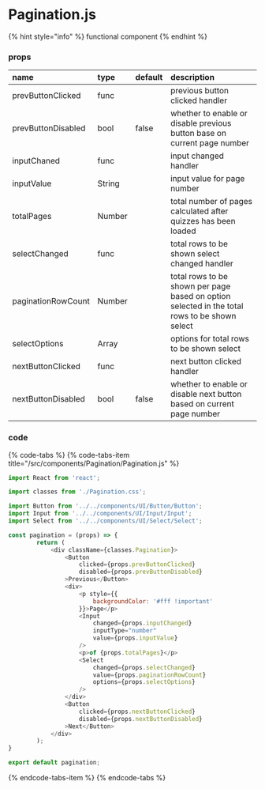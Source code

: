 # Pagination.js

{% hint style="info" %}
functional component
{% endhint %}



### props

| name | type | default | description |
| :--- | :--- | :--- | :--- |
| prevButtonClicked | func |  | previous button clicked handler |
| prevButtonDisabled | bool | false | whether to enable or disable previous button base on current page number |
| inputChaned | func |  | input changed handler |
| inputValue | String |  | input value for page number |
| totalPages | Number |  | total number of pages calculated after quizzes has been loaded |
| selectChanged | func |  | total rows to be shown select changed handler |
| paginationRowCount | Number |  | total rows to be shown per page based on option selected in the total rows to be shown select |
| selectOptions | Array |  | options for total rows to be shown select |
| nextButtonClicked | func |  | next button clicked handler |
| nextButtonDisabled | bool | false | whether to enable or disable next button based on current page number |



### code

{% code-tabs %}
{% code-tabs-item title="/src/components/Pagination/Pagination.js" %}
```javascript
import React from 'react';

import classes from './Pagination.css';

import Button from '../../components/UI/Button/Button';
import Input from '../../components/UI/Input/Input';
import Select from '../../components/UI/Select/Select';

const pagination = (props) => {
        return (
            <div className={classes.Pagination}>
                <Button 
                    clicked={props.prevButtonClicked} 
                    disabled={props.prevButtonDisabled}
                >Previous</Button>
                <div>
                    <p style={{
                        backgroundColor: '#fff !important'
                    }}>Page</p>
                    <Input
                        changed={props.inputChanged}
                        inputType="number"
                        value={props.inputValue}
                    />
                    <p>of {props.totalPages}</p>
                    <Select 
                        changed={props.selectChanged}
                        value={props.paginationRowCount}
                        options={props.selectOptions}
                    />
                </div>
                <Button 
                    clicked={props.nextButtonClicked} 
                    disabled={props.nextButtonDisabled}
                >Next</Button>
            </div>
        );
}

export default pagination;
```
{% endcode-tabs-item %}
{% endcode-tabs %}





